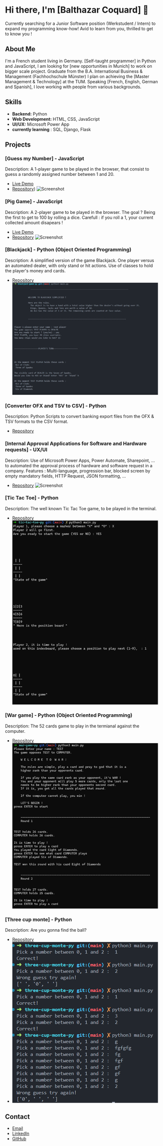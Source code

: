 # Hi there, I'm [Balthazar Coquard] 👋

Currently searching for a Junior Software position (Werkstudent / Intern) to expand my programming know-how! Avid to learn from you, thrilled to get to know you !

## About Me

I'm a French student living in Germany. [Self-taught programmer] in Python and JavaScript, I am looking for [new opportunities in Munich] to work on bigger scale project. Graduate from the B.A. International Business & Management (Fachhochschule Münster) I plan on achieving the [Master Management & Technology] at the TUM. Speaking [French, English, German and Spanish], I love working with people from various backgrounds.

## Skills
- **Backend:** Python
- **Web Development:** HTML, CSS, JavaScript
- **UI/UX:** Microsoft Power App
- **currently learning** : SQL, Django, Flask

## Projects
### [Guess my Number] - JavaScript 
Description: A 1-player game to be played in the browser, that consist to guess a randomly assigned number between 1 and 20.
- [Live Demo](https://coquardbalthazar.github.io/guessMyNumber-js/)
- [Repository](https://github.com/CoquardBalthazar/guessMyNumber-js))
![Screenshot](https://github.com/CoquardBalthazar/guessMyNumber-js/blob/main/Screenshot-guess-my-number-js.png)

### [Pig Game] - JavaScript
Description: A 2-player game to be played in the browser. The goal ? Being the first to get to 100 by rolling a dice. Carefull : if you roll a 1, your current collected amount disapears !
- [Live Demo](https://coquardbalthazar.github.io/pigGame-js/)
- [Repository](https://github.com/CoquardBalthazar/pigGame-js)
![Screenshot](https://github.com/CoquardBalthazar/pigGame-js/blob/main/Screenshot-pigGame-js.png)

### [Blackjack] - Python (Object Oriented Programming)
Description: A simplified version of the game Blackjack. One player versus an automated dealer, with only stand or hit actions. Use of classes to hold the player's money and cards.
- [Repository](https://github.com/CoquardBalthazar/blackjack-game-py)
![Screenshot](https://github.com/CoquardBalthazar/blackjack-game-py/blob/main/Screenshot-blackjack-py.png)

### [Converter OFX and TSV to CSV] - Python
Description: Python Scripts to convert banking export files from the OFX & TSV formats to the CSV format.  
- [Repository](link_to_repository)

### [Internal Approval Applications for Software and Hardware requests] - UX/UI
Description: Use of Microsoft Power Apps, Power Automate, Sharepoint, ... to automated the approval process of hardware and software request in a company. Features : Multi-language, progression bar, blocked screen by empty mandatory fields, HTTP Request, JSON formatting, ...   
- [Repository](https://github.com/CoquardBalthazar/MS-Pwapps_approval-request)
![Screenshot]()

### [Tic Tac Toe] - Python
Description: The well known Tic Tac Toe game, to be played in the terminal.
- [Repository](https://github.com/CoquardBalthazar/tic-tac-toe-py)
![Screenshot](https://github.com/CoquardBalthazar/tic-tac-toe-py/blob/main/Screenshot-tic-tac-toe.png)

### [War game] - Python (Object Oriented Programming)
Description: The 52 cards game to play in the termianal against the computer.
- [Repository](https://github.com/CoquardBalthazar/war-game-py)
![Screenshot](https://github.com/CoquardBalthazar/war-game-py/blob/main/Screenshot-war-game.png)

### [Three cup monte] - Python
Description: Are you gonna find the ball?
- [Repository](https://github.com/CoquardBalthazar/three-cup-monte-py)
- ![Screenshot](https://github.com/CoquardBalthazar/three-cup-monte-py/blob/main/Screenshot-three-cup-monte.png)


## Contact
- [Email](mailto:balthazar.coquard@gmail.com)
- [LinkedIn](https://www.linkedin.com/in/balthazar-coquard/)
- [GitHub](https://github.com/CoquardBalthazar)
